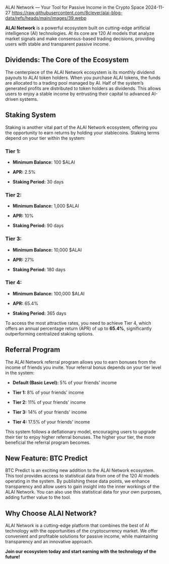 ALAI Network — Your Tool for Passive Income in the Crypto Space
2024-11-27
https://raw.githubusercontent.com/8clever/alai-blog-data/refs/heads/main/images/39.webp


**ALAI Network** is a powerful ecosystem built on cutting-edge artificial intelligence (AI) technologies. At its core are 120 AI models that analyze market signals and make consensus-based trading decisions, providing users with stable and transparent passive income.

## Dividends: The Core of the Ecosystem
The centerpiece of the ALAI Network ecosystem is its monthly dividend payouts to ALAI token holders. When you purchase ALAI tokens, the funds are allocated to a trading pool managed by AI. Half of the system’s generated profits are distributed to token holders as dividends. This allows users to enjoy a stable income by entrusting their capital to advanced AI-driven systems.

## Staking System
Staking is another vital part of the ALAI Network ecosystem, offering you the opportunity to earn returns by holding your stablecoins. Staking terms depend on your tier within the system:

### Tier 1:

- **Minimum Balance:** 100 $ALAI  

- **APR:** 2.5%  

- **Staking Period:** 30 days  

### Tier 2:

- **Minimum Balance:** 1,000 $ALAI 
 
- **APR:** 10%  

- **Staking Period:** 90 days  

### Tier 3:

- **Minimum Balance:** 10,000 $ALAI  

- **APR:** 27%  

- **Staking Period:** 180 days  

### Tier 4:

- **Minimum Balance:** 100,000 $ALAI 
 
- **APR:** 65.4%  

- **Staking Period:** 365 days  

To access the most attractive rates, you need to achieve Tier 4, which offers an annual percentage return (APR) of up to **65.4%**, significantly outperforming centralized staking options.

## Referral Program
The ALAI Network referral program allows you to earn bonuses from the income of friends you invite. Your referral bonus depends on your tier level in the system:

- **Default (Basic Level):** 5% of your friends' income
  
- **Tier 1:** 8% of your friends' income 
 
- **Tier 2:** 11% of your friends' income  

- **Tier 3:** 14% of your friends' income  

- **Tier 4:** 17.5% of your friends' income  

This system follows a deflationary model, encouraging users to upgrade their tier to enjoy higher referral bonuses. The higher your tier, the more beneficial the referral program becomes.

## New Feature: BTC Predict
BTC Predict is an exciting new addition to the ALAI Network ecosystem. This tool provides access to statistical data from one of the 120 AI models operating in the system. By publishing these data points, we enhance transparency and allow users to gain insight into the inner workings of the ALAI Network. You can also use this statistical data for your own purposes, adding further value to the tool.

## Why Choose ALAI Network?
ALAI Network is a cutting-edge platform that combines the best of AI technology with the opportunities of the cryptocurrency market. We offer convenient and profitable solutions for passive income, while maintaining transparency and an innovative approach.

**Join our ecosystem today and start earning with the technology of the future!**
